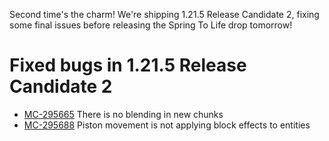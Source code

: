 Second time's the charm! We're shipping 1.21.5 Release Candidate 2, fixing some final issues before releasing the Spring To Life drop tomorrow!

# Fixed bugs in 1.21.5 Release Candidate 2

-   [MC-295665](https://bugs.mojang.com/browse/MC-295665) There is no blending in new chunks
-   [MC-295688](https://bugs.mojang.com/browse/MC-295688) Piston movement is not applying block effects to entities